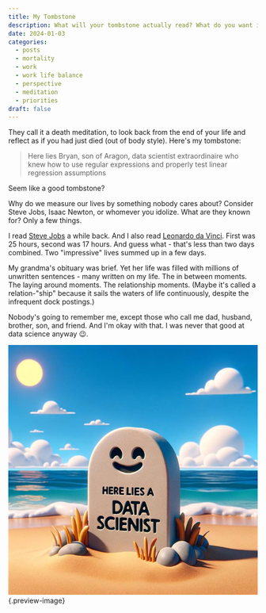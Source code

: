 ```yaml
---
title: My Tombstone
description: What will your tombstone actually read? What do you want it to read.
date: 2024-01-03
categories:
  - posts
  - mortality
  - work
  - work life balance
  - perspective
  - meditation
  - priorities
draft: false
---
```

They call it a death meditation, to look back from the end of your life and reflect as if you had just died (out of body style). Here's my tombstone:

> Here lies Bryan, son of Aragon, data scientist extraordinaire who knew how to use regular expressions and properly test linear regression assumptions

Seem like a good tombstone?

Why do we measure our lives by something nobody cares about? Consider Steve Jobs, Isaac Newton, or whomever you idolize. What are they known for? Only a few things. 

I read [Steve Jobs](../book-review/steve-jobs.md) a while back. And I also read [Leonardo da Vinci](../book-review/leonardo-da-vinci.md). First was 25 hours, second was 17 hours. And guess what - that's less than two days combined. Two "impressive" lives summed up in a few days. 

My grandma's obituary was brief. Yet her life was filled with millions of unwritten sentences - many written on my life. The in between moments. The laying around moments. The relationship moments. (Maybe it's called a relation-"ship" because it sails the waters of life continuously, despite the infrequent dock postings.)

Nobody's going to remember me, except those who call me dad, husband, brother, son, and friend. And I'm okay with that. I was never that good at data science anyway 😉.


![If I'm going out as a data scientist, at least my resting spot will be cool](../img/dalle-data-scientist-tombstone-on-beach.jpeg){.preview-image}